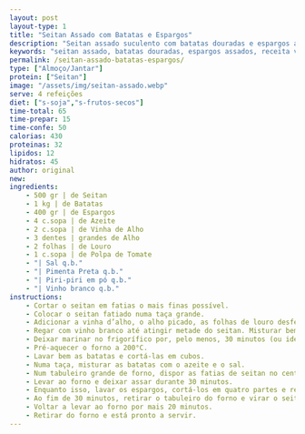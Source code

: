 ```yaml
---
layout: post
layout-type: 1
title: "Seitan Assado com Batatas e Espargos"
description: "Seitan assado suculento com batatas douradas e espargos assados"
keywords: "seitan assado, batatas douradas, espargos assados, receita vegan, prato principal, comida saudável, jantar nutritivo, receita fácil, proteína vegetal, alimentação equilibrada"
permalink: /seitan-assado-batatas-espargos/
type: ["Almoço/Jantar"]
protein: ["Seitan"]
image: "/assets/img/seitan-assado.webp"
serve: 4 refeições
diet: ["s-soja","s-frutos-secos"]
time-total: 65
time-prepar: 15
time-confe: 50
calorias: 430
proteinas: 32
lipidos: 12
hidratos: 45
author: original
new:
ingredients:
    - 500 gr | de Seitan
    - 1 kg | de Batatas
    - 400 gr | de Espargos
    - 4 c.sopa | de Azeite
    - 2 c.sopa | de Vinha de Alho
    - 3 dentes | grandes de Alho
    - 2 folhas | de Louro
    - 1 c.sopa | de Polpa de Tomate
    - "| Sal q.b."
    - "| Pimenta Preta q.b."
    - "| Piri-piri em pó q.b."
    - "| Vinho branco q.b."
instructions:
    - Cortar o seitan em fatias o mais finas possível.
    - Colocar o seitan fatiado numa taça grande.
    - Adicionar a vinha d’alho, o alho picado, as folhas de louro desfeitas, o sal, a pimenta preta, o piri-piri e a polpa de tomate.
    - Regar com vinho branco até atingir metade do seitan. Misturar bem e abanar a taça para que todos os ingredientes se envolvam.
    - Deixar marinar no frigorífico por, pelo menos, 30 minutos (ou idealmente durante a noite).
    - Pré-aquecer o forno a 200°C.
    - Lavar bem as batatas e cortá-las em cubos.
    - Numa taça, misturar as batatas com o azeite e o sal.
    - Num tabuleiro grande de forno, dispor as fatias de seitan no centro e distribuir as batatas à volta do seitan, espalhando-as bem para que assem uniformemente. Regar tudo com metade do molho da marinada e reservar a outra metade para adicionar mais tarde.
    - Levar ao forno e deixar assar durante 30 minutos.
    - Enquanto isso, lavar os espargos, cortá-los em quatro partes e reservar.
    - Ao fim de 30 minutos, retirar o tabuleiro do forno e virar o seitan. Adicionar os espargos ao tabuleiro, misturá-los com as batatas e regar tudo com o restante molho da marinada.
    - Voltar a levar ao forno por mais 20 minutos.
    - Retirar do forno e está pronto a servir.
---
```


